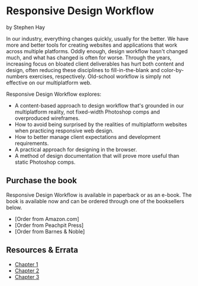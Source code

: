 # Responsive Design Workflow 

by Stephen Hay

In our industry, everything changes quickly, usually for the better. We have more and better tools for creating websites and applications that work across multiple platforms. Oddly enough, design workflow hasn't changed much, and what has changed is often for worse. Through the years, increasing focus on bloated client deliverables has hurt both content and design, often reducing these disciplines to fill-in-the-blank and color-by-numbers exercises, respectively. Old-school workflow is simply not effective on our multiplatform web.

Responsive Design Workflow explores:

- A content-based approach to design workflow that's grounded in our multiplatform reality, not fixed-width Photoshop comps and overproduced wireframes. 
- How to avoid being surprised by the realities of multiplatform websites when practicing responsive web design.
- How to better manage client expectations and development requirements.
- A practical approach for designing in the browser.
- A method of design documentation that will prove more useful than static Photoshop comps.

## Purchase the book
Responsive Design Workflow is available in paperback or as an e-book. The book is available now and can be ordered through one of the booksellers below.

- [Order from Amazon.com]
- [Order from Peachpit Press]
- [Order from Barnes & Noble]

## Resources & Errata 

* [Chapter 1](http://www.example.com/resources/chapter1) 
* [Chapter 2](http://www.example.com/resources/chapter2) 
* [Chapter 3](http://www.example.com/resources/chapter3)
